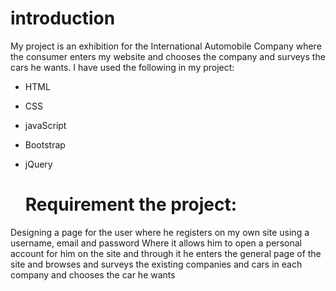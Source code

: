 # introduction
My project is an exhibition for the International Automobile Company
 where the consumer enters my website and chooses the company and surveys the cars he wants.
  I have used the following in my project:

- HTML
- CSS
- javaScript
- Bootstrap
- jQuery


  # Requirement the project:

Designing a page for the user where he registers on my own site using a username, email and password
Where it allows him to open a personal account for him on the site and through it he enters the general page of the site and browses and surveys the existing companies and cars in each company and chooses the car he wants
